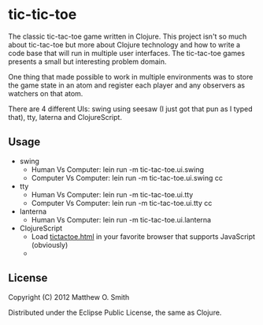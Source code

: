 # tic-tic-toe

The classic tic-tac-toe game written in Clojure.  This project isn't so much about tic-tac-toe but more about Clojure
technology and how to write a code base that will run in multiple user interfaces.  The tic-tac-toe games presents a 
small but interesting problem domain.

One thing that made possible to work in multiple environments was to store the game state in an atom and register 
each player and any observers as watchers on that atom.  

There are 4 different UIs: swing using seesaw (I just got that pun as I typed that), tty, laterna and ClojureScript.

## Usage

* swing
    * Human Vs Computer: lein run -m tic-tac-toe.ui.swing 
    * Computer Vs Computer: lein run -m tic-tac-toe.ui.swing cc
* tty
    * Human Vs Computer: lein run -m tic-tac-toe.ui.tty 
    * Computer Vs Computer: lein run -m tic-tac-toe.ui.tty cc
* lanterna
    * Human Vs Computer: lein run -m tic-tac-toe.ui.lanterna
* ClojureScript
    * Load [tictactoe.html](http://m0smith.freeshell.org/tictactoe.html) in your favorite browser that supports JavaScript (obviously)
    * 

## License

Copyright (C) 2012 Matthew O. Smith

Distributed under the Eclipse Public License, the same as Clojure.
